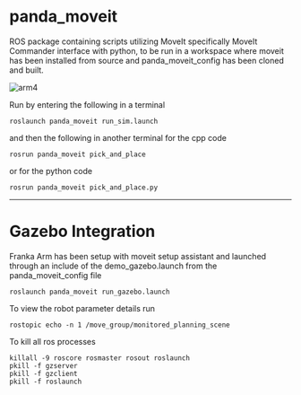 # panda_moveit
ROS package containing scripts utilizing MoveIt specifically MoveIt Commander interface with python, to be run in a workspace where moveit has been installed from source and panda_moveit_config has been cloned and built.

![arm4](https://user-images.githubusercontent.com/71549279/219283672-5038713b-be5f-4694-a2b1-368e434a1e52.gif)

Run by entering the following in a terminal

```
roslaunch panda_moveit run_sim.launch
```

and then the following in another terminal for the cpp code

```
rosrun panda_moveit pick_and_place
```

or for the python code 

```
rosrun panda_moveit pick_and_place.py
```

---
# Gazebo Integration 

Franka Arm has been setup with moveit setup assistant and launched through an include of the demo_gazebo.launch from the panda_moveit_config file

```
roslaunch panda_moveit run_gazebo.launch
```

To view the robot parameter details run

```
rostopic echo -n 1 /move_group/monitored_planning_scene 
```

To kill all ros processes

```
killall -9 roscore rosmaster rosout roslaunch
pkill -f gzserver
pkill -f gzclient
pkill -f roslaunch
```

